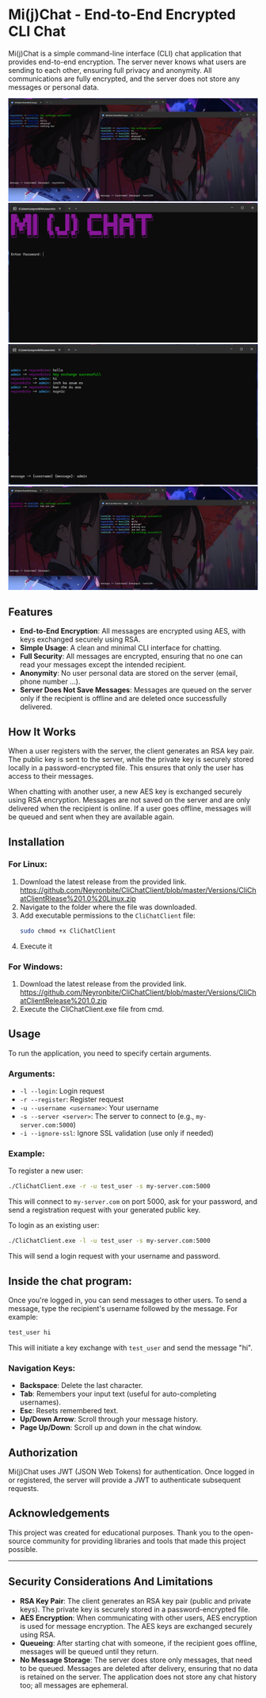 # Mi(j)Chat - End-to-End Encrypted CLI Chat

Mi(j)Chat is a simple command-line interface (CLI) chat application that provides end-to-end encryption. The server never knows what users are sending to each other, ensuring full privacy and anonymity. All communications are fully encrypted, and the server does not store any messages or personal data.


![Presentation](assets/Screenshot1.png)
![Presentation](assets/Screenshot2.png)
![Presentation](assets/Screenshot3.png)
![Presentation](assets/Screenshot4.png)


## Features

- **End-to-End Encryption**: All messages are encrypted using AES, with keys exchanged securely using RSA.
- **Simple Usage**: A clean and minimal CLI interface for chatting.
- **Full Security**: All messages are encrypted, ensuring that no one can read your messages except the intended recipient.
- **Anonymity**: No user personal data are stored on the server (email, phone number ...).
- **Server Does Not Save Messages**: Messages are queued on the server only if the recipient is offline and are deleted once successfully delivered.

## How It Works

When a user registers with the server, the client generates an RSA key pair. The public key is sent to the server, while the private key is securely stored locally in a password-encrypted file. This ensures that only the user has access to their messages.

When chatting with another user, a new AES key is exchanged securely using RSA encryption. Messages are not saved on the server and are only delivered when the recipient is online. If a user goes offline, messages will be queued and sent when they are available again.

## Installation

### For Linux:

1. Download the latest release from the provided link.
	https://github.com/Neyronbite/CliChatClient/blob/master/Versions/CliChatClientRlease%201.0%20Linux.zip
2. Navigate to the folder where the file was downloaded.
3. Add executable permissions to the `CliChatClient` file:
   ```bash
   sudo chmod +x CliChatClient
   ```
4. Execute it

### For Windows:
1. Download the latest release from the provided link.
	https://github.com/Neyronbite/CliChatClient/blob/master/Versions/CliChatClientRelease%201.0.zip
2. Execute the CliChatClient.exe file from cmd.

## Usage

To run the application, you need to specify certain arguments.

### Arguments:
- `-l --login`: Login request
- `-r --register`: Register request
- `-u --username <username>`: Your username
- `-s --server <server>`: The server to connect to (e.g., `my-server.com:5000`)
- `-i --ignore-ssl`: Ignore SSL validation (use only if needed)

### Example:

To register a new user:	
```bash
./CliChatClient.exe -r -u test_user -s my-server.com:5000
```

This will connect to `my-server.com` on port 5000, ask for your password, and send a registration request with your generated public key.

To login as an existing user:
```bash
./CliChatClient.exe -l -u test_user -s my-server.com:5000
```
This will send a login request with your username and password.

## Inside the chat program:

Once you're logged in, you can send messages to other users. To send a message, type the recipient's username followed by the message. For example:

```bash
test_user hi
```
This will initiate a key exchange with `test_user` and send the message "hi".

### Navigation Keys:
- **Backspace**: Delete the last character.
- **Tab**: Remembers your input text (useful for auto-completing usernames).
- **Esc**: Resets remembered text.
- **Up/Down Arrow**: Scroll through your message history.
- **Page Up/Down**: Scroll up and down in the chat window.

## Authorization

Mi(j)Chat uses JWT (JSON Web Tokens) for authentication. Once logged in or registered, the server will provide a JWT to authenticate subsequent requests.

## Acknowledgements

This project was created for educational purposes. Thank you to the open-source community for providing libraries and tools that made this project possible.

---

## Security Considerations And Limitations

- **RSA Key Pair**: The client generates an RSA key pair (public and private keys). The private key is securely stored in a password-encrypted file.
- **AES Encryption**: When communicating with other users, AES encryption is used for message encryption. The AES keys are exchanged securely using RSA.
- **Queueing**: After starting chat with someone, if the recipient goes offline, messages will be queued until they return.
- **No Message Storage**: The server does store only messages, that need to be queued. Messages are deleted after delivery, ensuring that no data is retained on the server. The application does not store any chat history too; all messages are ephemeral.
